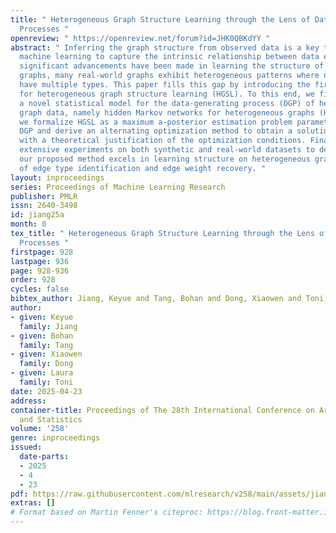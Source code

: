 ```yaml
---
title: " Heterogeneous Graph Structure Learning through the Lens of Data-generating
  Processes "
openreview: " https://openreview.net/forum?id=JHK0QBKdYY "
abstract: " Inferring the graph structure from observed data is a key task in graph
  machine learning to capture the intrinsic relationship between data entities. While
  significant advancements have been made in learning the structure of homogeneous
  graphs, many real-world graphs exhibit heterogeneous patterns where nodes and edges
  have multiple types. This paper fills this gap by introducing the first approach
  for heterogeneous graph structure learning (HGSL). To this end, we first propose
  a novel statistical model for the data-generating process (DGP) of heterogeneous
  graph data, namely hidden Markov networks for heterogeneous graphs (H2MN). Then
  we formalize HGSL as a maximum a-posterior estimation problem parameterized by such
  DGP and derive an alternating optimization method to obtain a solution together
  with a theoretical justification of the optimization conditions. Finally, we conduct
  extensive experiments on both synthetic and real-world datasets to demonstrate that
  our proposed method excels in learning structure on heterogeneous graphs in terms
  of edge type identification and edge weight recovery. "
layout: inproceedings
series: Proceedings of Machine Learning Research
publisher: PMLR
issn: 2640-3498
id: jiang25a
month: 0
tex_title: " Heterogeneous Graph Structure Learning through the Lens of Data-generating
  Processes "
firstpage: 928
lastpage: 936
page: 928-936
order: 928
cycles: false
bibtex_author: Jiang, Keyue and Tang, Bohan and Dong, Xiaowen and Toni, Laura
author:
- given: Keyue
  family: Jiang
- given: Bohan
  family: Tang
- given: Xiaowen
  family: Dong
- given: Laura
  family: Toni
date: 2025-04-23
address:
container-title: Proceedings of The 28th International Conference on Artificial Intelligence
  and Statistics
volume: '258'
genre: inproceedings
issued:
  date-parts:
  - 2025
  - 4
  - 23
pdf: https://raw.githubusercontent.com/mlresearch/v258/main/assets/jiang25a/jiang25a.pdf
extras: []
# Format based on Martin Fenner's citeproc: https://blog.front-matter.io/posts/citeproc-yaml-for-bibliographies/
---
```


